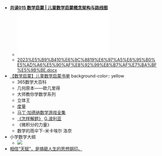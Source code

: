 - [**共读015 数学启蒙 | 儿童数学启蒙概念架构与路线图**](https://www.candobear.com/detail/l_5f2e6399e4b0a4eaa7b9d1f5/4?app_id=appDlhUKBqJ1468&expand_data=&type=2&isLogin=false&liveType=previous%3Ftype&fromH5=true)
	- ![%E9%80%90%E5%AD%97%E7%A8%BF-%E6%95%B0%E5%AD%A6%E5%90%AF%E8%92%99%E8%B7%AF%E7%BA%BF%E5%9B%BE.pdf](../assets/_E9_80_90_E5_AD_97_E7_A8_BF-_E6_95_B0_E5_AD_A6_E5_90_AF_E8_92_99_E8_B7_AF_E7_BA_BF_E5_9B_BE_1715642624380_0.pdf)
	- [2023%E5%B9%B410%E6%9C%8819%E6%97%A5%E6%95%B0%E5%AD%A6%E5%90%AF%E8%92%99%E8%B7%AF%E7%BA%BF%E5%9B%BE.docx](../assets/2023_E5_B9_B410_E6_9C_8819_E6_97_A5_E6_95_B0_E5_AD_A6_E5_90_AF_E8_92_99_E8_B7_AF_E7_BA_BF_E5_9B_BE_1715642632123_0.docx)
- [【数学启蒙】儿童数学启蒙书单](https://www.douban.com/doulist/130777018/)
  background-color:: yellow
	- 365数学大百科
	- 几何原本——欧几里得
	- 大师教你学数学系列
	- 立体王
	- [度量](https://book.douban.com/subject/26420533/)
	- [马丁·加德纳数学游戏全集](https://book.douban.com/series/53501)
	- [《怎样解题》](https://book.douban.com/subject/30373956/) [G.波利亚](https://book.douban.com/search/G.%E6%B3%A2%E5%88%A9%E4%BA%9A)
	- 《微积分的力量》
	- 数学的雨伞下-米卡埃尔 洛奈
- 小学数学大纲
	- ![](https://image.harryrou.wiki/2024-06-05-640.webp)
- [相信“天赋”，是搞砸人生的思想钢印。](https://mp.weixin.qq.com/s/IRbqQL92iqIs25U4oeQbog)